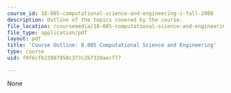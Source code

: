 ```yaml
---
course_id: 18-085-computational-science-and-engineering-i-fall-2008
description: Outline of the topics covered by the course.
file_location: /coursemedia/18-085-computational-science-and-engineering-i-fall-2008/f9f6cfb23907950c377c2b7320aecf77_outline.pdf
file_type: application/pdf
layout: pdf
title: 'Course Outline: 8.085 Computational Science and Engineering'
type: course
uid: f9f6cfb23907950c377c2b7320aecf77

---
```

None
